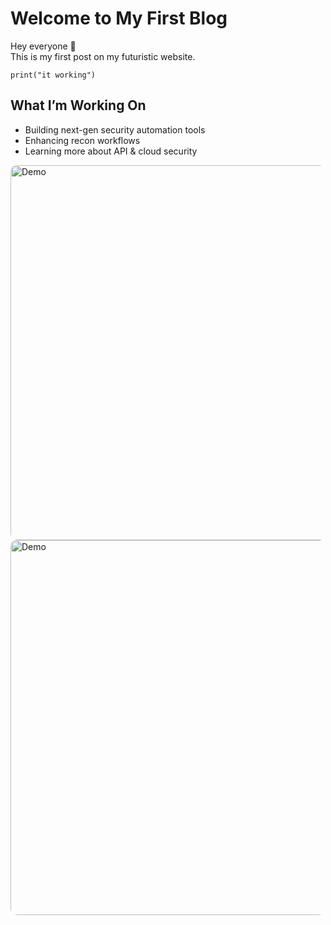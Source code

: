 # Welcome to My First Blog

Hey everyone 👋  
This is my first post on my futuristic website.

```
print("it working")
```

## What I’m Working On
* Building next-gen security automation tools  
* Enhancing recon workflows  
* Learning more about API & cloud security

<img src="https://images.pexels.com/photos/807598/pexels-photo-807598.jpeg" alt="Demo" width="600" style="border-radius:10px;">

<img src="https://images.pexels.com/photos/1624496/pexels-photo-1624496.jpeg" alt="Demo" width="600" style="border-radius:10px;">
